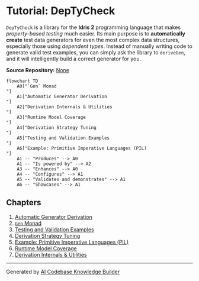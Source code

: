 # Tutorial: DepTyCheck

`DepTyCheck` is a library for the **Idris 2** programming language that makes *property-based testing* much easier. Its main purpose is to **automatically create** test data generators for even the most complex data structures, especially those using *dependent types*. Instead of manually writing code to generate valid test examples, you can simply ask the library to `deriveGen`, and it will intelligently build a correct generator for you.


**Source Repository:** [None](None)

```mermaid
flowchart TD
    A0["`Gen` Monad
"]
    A1["Automatic Generator Derivation
"]
    A2["Derivation Internals & Utilities
"]
    A3["Runtime Model Coverage
"]
    A4["Derivation Strategy Tuning
"]
    A5["Testing and Validation Examples
"]
    A6["Example: Primitive Imperative Languages (PIL)
"]
    A1 -- "Produces" --> A0
    A1 -- "Is powered by" --> A2
    A3 -- "Enhances" --> A0
    A4 -- "Configures" --> A1
    A5 -- "Validates and demonstrates" --> A1
    A6 -- "Showcases" --> A1
```

## Chapters

1. [Automatic Generator Derivation
](01_automatic_generator_derivation_.md)
2. [`Gen` Monad
](02__gen__monad_.md)
3. [Testing and Validation Examples
](03_testing_and_validation_examples_.md)
4. [Derivation Strategy Tuning
](04_derivation_strategy_tuning_.md)
5. [Example: Primitive Imperative Languages (PIL)
](05_example__primitive_imperative_languages__pil__.md)
6. [Runtime Model Coverage
](06_runtime_model_coverage_.md)
7. [Derivation Internals & Utilities
](07_derivation_internals___utilities_.md)


---

Generated by [AI Codebase Knowledge Builder](https://github.com/The-Pocket/Tutorial-Codebase-Knowledge)